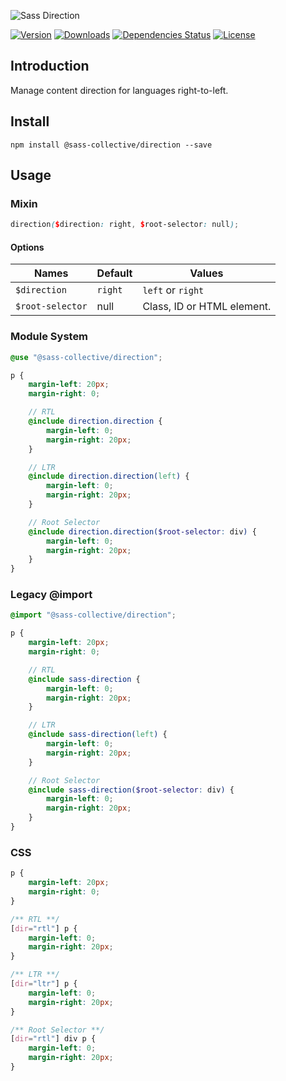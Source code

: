 ![Sass Direction](.github/banner.png)

[![Version](https://flat.badgen.net/npm/v/@sass-collective/direction)](https://www.npmjs.com/package/@sass-collective/direction)
[![Downloads](https://flat.badgen.net/npm/dt/@sass-collective/direction)](https://www.npmjs.com/package/@sass-collective/direction)
[![Dependencies Status](https://david-dm.org/sass-collective/sass-collective/status.svg?style=flat-square&path=packages/direction)](https://david-dm.org/sass-collective/sass-collective?path=packages/direction)
[![License](https://flat.badgen.net/npm/license/@sass-collective/direction)](https://www.npmjs.com/package/@sass-collective/direction)

## Introduction

Manage content direction for languages right-to-left.

## Install

    npm install @sass-collective/direction --save
    
## Usage

### Mixin

```scss
direction($direction: right, $root-selector: null);
```
#### Options

| Names                 | Default      | Values                        |
| --------------------- | ------------ | ----------------------------- |
| ``$direction``        | ``right``    | ``left`` or ``right``         |
| ``$root-selector``    | null         | Class, ID or HTML element.    |

### Module System

```scss
@use "@sass-collective/direction";

p {
    margin-left: 20px;
    margin-right: 0;

    // RTL
    @include direction.direction {
        margin-left: 0;
        margin-right: 20px;
    }

    // LTR
    @include direction.direction(left) {
        margin-left: 0;
        margin-right: 20px;
    }

    // Root Selector
    @include direction.direction($root-selector: div) {
        margin-left: 0;
        margin-right: 20px;
    }
}
```

### Legacy @import

```scss
@import "@sass-collective/direction";

p {
    margin-left: 20px;
    margin-right: 0;

    // RTL
    @include sass-direction {
        margin-left: 0;
        margin-right: 20px;
    }

    // LTR
    @include sass-direction(left) {
        margin-left: 0;
        margin-right: 20px;
    }

    // Root Selector
    @include sass-direction($root-selector: div) {
        margin-left: 0;
        margin-right: 20px;
    }
}
```

### CSS

```css
p {
    margin-left: 20px;
    margin-right: 0;
}

/** RTL **/
[dir="rtl"] p {
    margin-left: 0;
    margin-right: 20px;
}

/** LTR **/
[dir="ltr"] p {
    margin-left: 0;
    margin-right: 20px;
}

/** Root Selector **/
[dir="rtl"] div p {
    margin-left: 0;
    margin-right: 20px;
}
```
